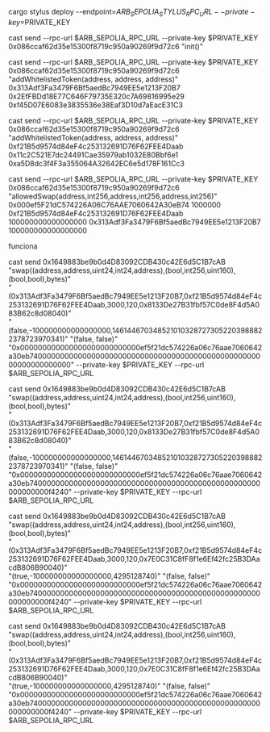 cargo stylus deploy --endpoint=$ARB_SEPOLIA_STYLUS_RPC_URL --private-key=$PRIVATE_KEY

cast send --rpc-url $ARB_SEPOLIA_RPC_URL --private-key $PRIVATE_KEY 0x086ccaf62d35e15300f8719c950a90269f9d72c6 "init()"

cast send --rpc-url $ARB_SEPOLIA_RPC_URL --private-key $PRIVATE_KEY 0x086ccaf62d35e15300f8719c950a90269f9d72c6 "addWhitelistedToken(address, address, address)" 0x313Adf3Fa3479F6Bf5aedBc7949EE5e1213F20B7 0x2EfFBDd18E77C646F79735E320c7A69816995e29 0xf45D07E6083e3835536e38Eaf3D10d7aEacE31C3

 cast send --rpc-url $ARB_SEPOLIA_RPC_URL --private-key $PRIVATE_KEY 0x086ccaf62d35e15300f8719c950a90269f9d72c6 "addWhitelistedToken(address, address, address)" 0xf21B5d9574d84eF4c253132691D76F62FEE4Daab 0x11c2C521E7dc24491Cae35979ab1032E80Bbf6e1 0xa5D8dc3f4F3a355064A32642EC6e5d178F161Cc3

 cast send --rpc-url $ARB_SEPOLIA_RPC_URL --private-key $PRIVATE_KEY 0x086ccaf62d35e15300f8719c950a90269f9d72c6 "allowedSwap(address,int256,address,int256,address,int256)" 0x000ef5F21dC574226A06C76AAE7060642A30eB74 1000000 0xf21B5d9574d84eF4c253132691D76F62FEE4Daab 100000000000000000 0x313Adf3Fa3479F6Bf5aedBc7949EE5e1213F20B7 100000000000000000




funciona

cast send 0x1649883be9b0d4D83092CDB430c42E6d5C1B7cAB \
"swap((address,address,uint24,int24,address),(bool,int256,uint160),(bool,bool),bytes)" \
"(0x313Adf3Fa3479F6Bf5aedBc7949EE5e1213F20B7,0xf21B5d9574d84eF4c253132691D76F62FEE4Daab,3000,120,0x8133De27B31fbf57C0de8F4d5A083B62c8d08040)" \
"(false,-100000000000000000,1461446703485210103287273052203988822378723970341)" "(false, false)" \
"0x000000000000000000000000000ef5f21dc574226a06c76aae7060642a30eb740000000000000000000000000000000000000000000000000000000000000000" --private-key $PRIVATE_KEY --rpc-url $ARB_SEPOLIA_RPC_URL




cast send 0x1649883be9b0d4D83092CDB430c42E6d5C1B7cAB \
"swap((address,address,uint24,int24,address),(bool,int256,uint160),(bool,bool),bytes)" \
"(0x313Adf3Fa3479F6Bf5aedBc7949EE5e1213F20B7,0xf21B5d9574d84eF4c253132691D76F62FEE4Daab,3000,120,0x8133De27B31fbf57C0de8F4d5A083B62c8d08040)" \
"(false,-100000000000000000,1461446703485210103287273052203988822378723970341)" "(false, false)" \
"0x000000000000000000000000000ef5f21dc574226a06c76aae7060642a30eb7400000000000000000000000000000000000000000000000000000000000f4240" --private-key $PRIVATE_KEY --rpc-url $ARB_SEPOLIA_RPC_URL


cast send 0x1649883be9b0d4D83092CDB430c42E6d5C1B7cAB \
"swap((address,address,uint24,int24,address),(bool,int256,uint160),(bool,bool),bytes)" \
"(0x313Adf3Fa3479F6Bf5aedBc7949EE5e1213F20B7,0xf21B5d9574d84eF4c253132691D76F62FEE4Daab,3000,120,0x7E0C31C8fF8f1e6Ef42fc25B3DAacdB806B90040)" \
"(true,-100000000000000000,4295128740)" "(false, false)" \
"0x000000000000000000000000000ef5f21dc574226a06c76aae7060642a30eb7400000000000000000000000000000000000000000000000000000000000f4240" --private-key $PRIVATE_KEY --rpc-url $ARB_SEPOLIA_RPC_URL


 cast send 0x1649883be9b0d4D83092CDB430c42E6d5C1B7cAB \
"swap((address,address,uint24,int24,address),(bool,int256,uint160),(bool,bool),bytes)" \
"(0x313Adf3Fa3479F6Bf5aedBc7949EE5e1213F20B7,0xf21B5d9574d84eF4c253132691D76F62FEE4Daab,3000,120,0x7E0C31C8fF8f1e6Ef42fc25B3DAacdB806B90040)" \
"(true,-100000000000000000,4295128740)" "(false, false)" \
"0x000000000000000000000000000ef5f21dc574226a06c76aae7060642a30eb7400000000000000000000000000000000000000000000000000000000000f4240" --private-key $PRIVATE_KEY --rpc-url $ARB_SEPOLIA_RPC_URL
